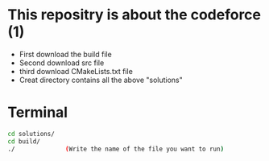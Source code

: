 # This repositry is about the codeforce (1)

* First download the build file 
* Second download src file
* third download CMakeLists.txt file 
* Creat directory contains all the above "solutions" 

# Terminal 

```bash
cd solutions/
cd build/
./              (Write the name of the file you want to run)
```

 


